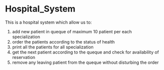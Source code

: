 # Hospital_System
This is a hospital system which allow us to:
1) add new patient in queque of maximum 10 patient per each specialization
2) order the patients according to the status of health
3) print all the patients for all specialization
4) get the next patient according to the queque and check for availability of reservation
5) remove any leaving patient from the queque without disturbing the order  